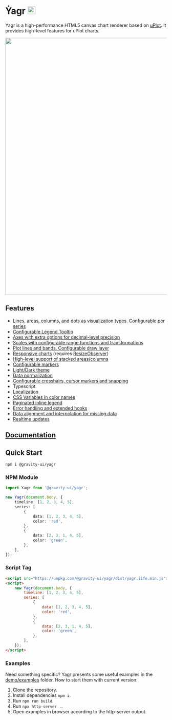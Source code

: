 # Ẏagr <img src="https://raw.githubusercontent.com/gravity-ui/yagr/main/docs/assets/yagr.svg" width="24px" height="24px" />

Yagr is a high-performance HTML5 canvas chart renderer based on [uPlot](https://github.com/leeoniya/uPlot). It provides high-level features for uPlot charts.

<img src="https://raw.githubusercontent.com/gravity-ui/yagr/main/docs/assets/demo.png" width="800" />

## Features

-   [Lines, areas, columns, and dots as visualization types. Configurable per series](https://yagr.tech/en/api/visualization)
-   [Configurable Legend Tooltip](https://yagr.tech/en/plugins/tooltip)
-   [Axes with extra options for decimal-level precision](https://yagr.tech/en/api/axes)
-   [Scales with configurable range functions and transformations](https://yagr.tech/en/api/scales)
-   [Plot lines and bands. Configurable draw layer](https://yagr.tech/en/plugins/plot-lines)
-   [Responsive charts](https://yagr.tech/en/api/settings#adaptivity) (requires [ResizeObserver](https://developer.mozilla.org/en-US/docs/Web/API/ResizeObserver))
-   [High-level support of stacked areas/columns](https://yagr.tech/en/api/scales#stacking)
-   [Configurable markers](./docs/api/markers.md)
-   [Light/Dark theme](https://yagr.tech/en/api/settings#theme)
-   [Data normalization](https://yagr.tech/en/api/scales#normalization)
-   [Configurable crosshairs, cursor markers and snapping](https://yagr.tech/en/api/cursor)
-   Typescript
-   [Localization](https://yagr.tech/en/api/settings#localization)
-   [CSS Variables in color names](https://yagr.tech/en/api/css)
-   [Paginated inline legend](https://yagr.tech/en/plugins/legend)
-   [Error handling and extended hooks](https://yagr.tech/en/api/lifecycle)
-   [Data alignment and interpolation for missing data](https://yagr.tech/en/api/data-processing)
-   [Realtime updates](https://yagr.tech/en/api/dynamic-updates)

## [Documentation](https://yagr.tech)

## Quick Start

```
npm i @gravity-ui/yagr
```

### NPM Module

```typescript
import Yagr from '@gravity-ui/yagr';

new Yagr(document.body, {
    timeline: [1, 2, 3, 4, 5],
    series: [
        {
            data: [1, 2, 3, 4, 5],
            color: 'red',
        },
        {
            data: [2, 3, 1, 4, 5],
            color: 'green',
        },
    ],
});
```

### Script Tag

```html
<script src="https://unpkg.com/@gravity-ui/yagr/dist/yagr.iife.min.js"></script>
<script>
    new Yagr(document.body, {
        timeline: [1, 2, 3, 4, 5],
        series: [
            {
                data: [1, 2, 3, 4, 5],
                color: 'red',
            },
            {
                data: [2, 3, 1, 4, 5],
                color: 'green',
            },
        ],
    });
</script>
```

### Examples

Need something specific? Yagr presents some useful examples in the [demo/examples](./demo/examples/) folder. How to start them with current version:

1. Clone the repository.
2. Install dependencies `npm i`.
3. Run `npm run build`.
4. Run `npx http-server .`.
5. Open examples in browser according to the http-server output.
